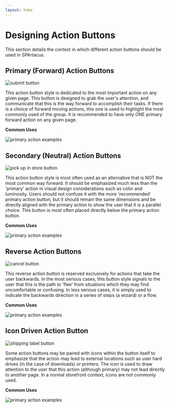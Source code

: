 ```yaml
---
layout: home
---
```


# Designing Action Buttons

This section details the context in which different action buttons should be used in SPArtacus.

## Primary (Forward) Action Buttons

![submit button](assets/ux/action_how/submit_button.png)

This action button style is dedicated to the most important action on any given page.
This button is designed to grab the user's attention, and communicate that this is the way forward to accomplish their tasks.
If there is a choice of forward moving actions, this one is used to highlight the most commonly used of the group.
It is recommended to have only ONE primary forward action on any given page.

**Common Uses**

![primary action examples](assets/ux/action_how/primary_action_examples.png)




## Secondary (Neutral) Action Buttons

![pick up in store button](assets/ux/action_how/pickup_in_store_button.png)

This action button style is most often used as an alternative that is NOT the most common way forward.
It should be emphasized much less than the 'primary' action in visual design considerations such as color and luminosity.
Users should not confuse it with the more 'recommended' primary action button, but it should remain the same dimensions and be directly aligned with the primary action to show the user that it is a parallel choice.
This button is most often placed directly below the primary action button.

**Common Uses**

![primary action examples](assets/ux/action_how/secondary_action_examples.png)

## Reverse Action Buttons

![cancel button](assets/ux/action_how/cancel_button.png)

This reverse action button is reserved exclusively for actions that take the user backwards. 
In the most serious cases, this button style signals to the user that this is the path to 'flee' from situations which they may find uncomfortable or confusing. In less serious cases, it is simply used to indicate the backwards direction in a series of steps (a wizard) or a flow.

**Common Uses**

![primary action examples](assets/ux/action_how/reverse_action_examples.png)




## Icon Driven Action Button

![shipping label button](assets/ux/action_how/shipping_label_button.png)

Some action buttons may be paired with icons within the button itself to emphasize that the action may lead to external locations such as user hard drives (in the case of downloads) or printers. The icon is used to draw attention to the user that this action (although primary) may not lead directly to another page. In a normal storefront context, icons are not commonly used.

**Common Uses**

![primary action examples](assets/ux/action_how/icon_driven_action_button_examples.png)


